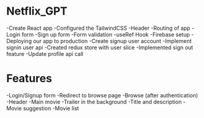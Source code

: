 # Netflix_GPT

-Create React app
-Configured the TailwindCSS
-Header
-Routing of app
-Login form
-Sign up form
-Form validation
-useRef Hook
-Firebase setup
-Deploying our app to production
-Create signup user account
-Implement signin user api
-Created redux store with user slice
-Implemented sign out feature
-Update profile api call

# Features

-Login/Signup form
-Redirect to browse page
-Browse (after authentication)
-Header
-Main movie
-Trailer in the background
-Title and description
-Movie suggestion
-Movie list
